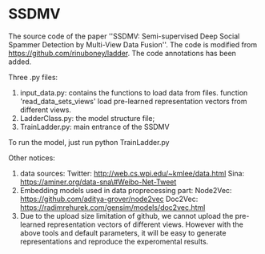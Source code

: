# SSDMV

The source code of the paper ''SSDMV: Semi-supervised Deep Social Spammer Detection by Multi-View Data Fusion''. The code is modified from https://github.com/rinuboney/ladder. The code annotations has been added.

Three .py files:
1) input_data.py: contains the functions to load data from files. function 'read_data_sets_views' load pre-learned representation vectors from different views. 
2) LadderClass.py: the model structure file;
3) TrainLadder.py: main entrance of the SSDMV

To run the model, just run python TrainLadder.py

Other notices:
1) data sources: 
      Twitter: http://web.cs.wpi.edu/~kmlee/data.html 
      Sina: https://aminer.org/data-sna\#Weibo-Net-Tweet
2) Embedding models used in data proprecessing part:
      Node2Vec: https://github.com/aditya-grover/node2vec
      Doc2Vec: https://radimrehurek.com/gensim/models/doc2vec.html
3) Due to the upload size limitation of github, we cannot upload the pre-learned representation vectors of different views. However with the above tools and default parameters, it will be easy to generate representations and reproduce the experomental results.
